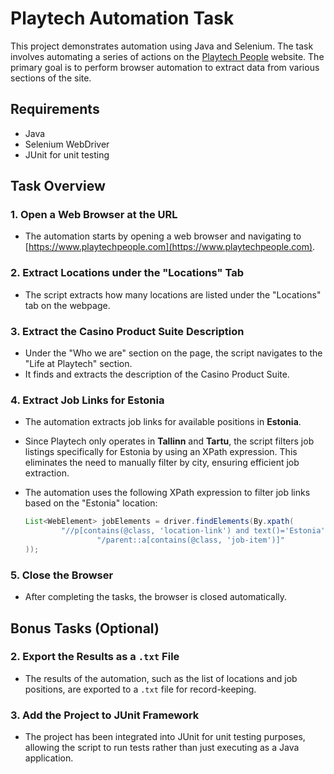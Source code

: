 # Playtech Automation Task

This project demonstrates automation using Java and Selenium. The task involves automating a series of actions on the [Playtech People](https://www.playtechpeople.com) website. The primary goal is to perform browser automation to extract data from various sections of the site.

## Requirements

- Java
- Selenium WebDriver
- JUnit for unit testing

## Task Overview

### 1. Open a Web Browser at the URL
- The automation starts by opening a web browser and navigating to [https://www.playtechpeople.com](https://www.playtechpeople.com).

### 2. Extract Locations under the "Locations" Tab
- The script extracts how many locations are listed under the "Locations" tab on the webpage.

### 3. Extract the Casino Product Suite Description
- Under the "Who we are" section on the page, the script navigates to the "Life at Playtech" section.
- It finds and extracts the description of the Casino Product Suite.

### 4. Extract Job Links for Estonia
- The automation extracts job links for available positions in **Estonia**.
- Since Playtech only operates in **Tallinn** and **Tartu**, the script filters job listings specifically for Estonia by using an XPath expression. This eliminates the need to manually filter by city, ensuring efficient job extraction.
- The automation uses the following XPath expression to filter job links based on the "Estonia" location:

  ```java
  List<WebElement> jobElements = driver.findElements(By.xpath(
          "//p[contains(@class, 'location-link') and text()='Estonia']" +
                  "/parent::a[contains(@class, 'job-item')]"
  ));
  
### 5. Close the Browser
- After completing the tasks, the browser is closed automatically.

## Bonus Tasks (Optional)

### 2. Export the Results as a `.txt` File
- The results of the automation, such as the list of locations and job positions, are exported to a `.txt` file for record-keeping.

### 3. Add the Project to JUnit Framework
- The project has been integrated into JUnit for unit testing purposes, allowing the script to run tests rather than just executing as a Java application.

